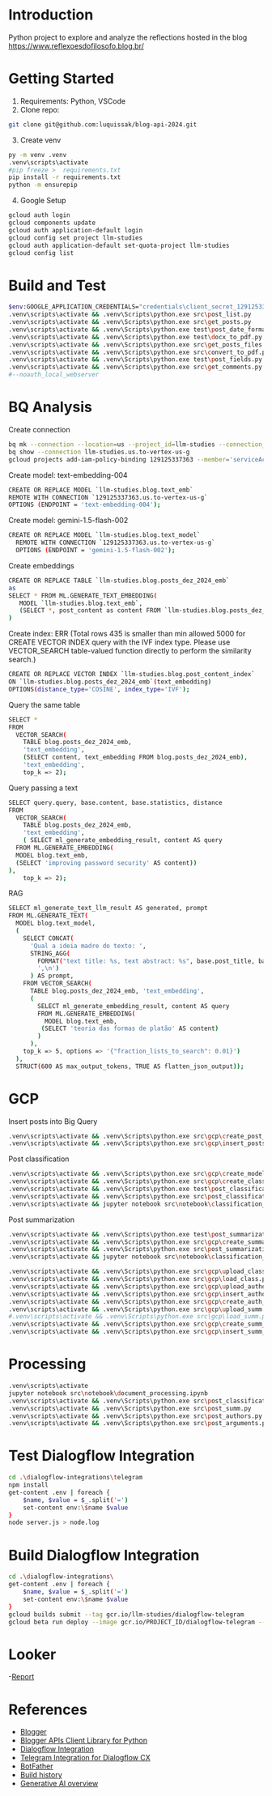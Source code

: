 # Introduction

Python project to explore and analyze the reflections hosted in the blog https://www.reflexoesdofilosofo.blog.br/

# Getting Started

1. Requirements: Python, VSCode
2. Clone repo:

```bash
git clone git@github.com:luquissak/blog-api-2024.git
```

3. Create venv

```bash
py -m venv .venv
.venv\scripts\activate
#pip freeze >  requirements.txt
pip install -r requirements.txt
python -m ensurepip
```

4. Google Setup

```bash
gcloud auth login
gcloud components update
gcloud auth application-default login
gcloud config set project llm-studies
gcloud auth application-default set-quota-project llm-studies
gcloud config list
```

# Build and Test

```bash
$env:GOOGLE_APPLICATION_CREDENTIALS="credentials\client_secret_129125337363-uci7et766rno47m5p4m2tfukr8b3d1dd.apps.googleusercontent.com.json"
.venv\scripts\activate && .venv\Scripts\python.exe src\post_list.py
.venv\scripts\activate && .venv\Scripts\python.exe src\get_posts.py
.venv\scripts\activate && .venv\Scripts\python.exe test\post_date_format.py
.venv\scripts\activate && .venv\Scripts\python.exe test\docx_to_pdf.py
.venv\scripts\activate && .venv\Scripts\python.exe src\get_posts_files.py
.venv\scripts\activate && .venv\Scripts\python.exe src\convert_to_pdf.py
.venv\scripts\activate && .venv\Scripts\python.exe test\post_fields.py
.venv\scripts\activate && .venv\Scripts\python.exe src\get_comments.py
#--noauth_local_webserver
```

# BQ Analysis

Create connection

```bash
bq mk --connection --location=us --project_id=llm-studies --connection_type=CLOUD_RESOURCE to-vertex-us-g
bq show --connection llm-studies.us.to-vertex-us-g
gcloud projects add-iam-policy-binding 129125337363 --member='serviceAccount:bqcx-129125337363-4se3@gcp-sa-bigquery-condel.iam.gserviceaccount.com' --role='roles/aiplatform.user' --condition=None
```

Create model: text-embedding-004

```bash
CREATE OR REPLACE MODEL `llm-studies.blog.text_emb`
REMOTE WITH CONNECTION `129125337363.us.to-vertex-us-g`
OPTIONS (ENDPOINT = 'text-embedding-004');
```


Create model: gemini-1.5-flash-002

```bash
CREATE OR REPLACE MODEL `llm-studies.blog.text_model`
  REMOTE WITH CONNECTION `129125337363.us.to-vertex-us-g`
  OPTIONS (ENDPOINT = 'gemini-1.5-flash-002');
```

Create embeddings

```bash
CREATE OR REPLACE TABLE `llm-studies.blog.posts_dez_2024_emb`
as
SELECT * FROM ML.GENERATE_TEXT_EMBEDDING(
   MODEL `llm-studies.blog.text_emb`,
   (SELECT *, post_content as content FROM `llm-studies.blog.posts_dez_2024`)
)
```

Create index: ERR (Total rows 435 is smaller than min allowed 5000 for CREATE VECTOR INDEX query with the IVF index type. Please use VECTOR_SEARCH table-valued function directly to perform the similarity search.)

```bash
CREATE OR REPLACE VECTOR INDEX `llm-studies.blog.post_content_index`
ON `llm-studies.blog.posts_dez_2024_emb`(text_embedding)
OPTIONS(distance_type='COSINE', index_type='IVF');
```

Query the same table

```bash
SELECT *
FROM
  VECTOR_SEARCH(
    TABLE blog.posts_dez_2024_emb,
    'text_embedding',
    (SELECT content, text_embedding FROM blog.posts_dez_2024_emb),
    'text_embedding',
    top_k => 2);
```

Query passing a text

```bash
SELECT query.query, base.content, base.statistics, distance
FROM
  VECTOR_SEARCH(
    TABLE blog.posts_dez_2024_emb,
    'text_embedding',
    ( SELECT ml_generate_embedding_result, content AS query
  FROM ML.GENERATE_EMBEDDING(
  MODEL blog.text_emb,
  (SELECT 'improving password security' AS content))
),
    top_k => 2);
```

RAG

```bash
SELECT ml_generate_text_llm_result AS generated, prompt
FROM ML.GENERATE_TEXT(
  MODEL blog.text_model,
  (
    SELECT CONCAT(
      'Qual a ideia madre do texto: ',
      STRING_AGG(
        FORMAT("text title: %s, text abstract: %s", base.post_title, base.post_content),
        ',\n')
      ) AS prompt,
    FROM VECTOR_SEARCH(
      TABLE blog.posts_dez_2024_emb, 'text_embedding',
      (
        SELECT ml_generate_embedding_result, content AS query
        FROM ML.GENERATE_EMBEDDING(
          MODEL blog.text_emb,
         (SELECT 'teoria das formas de platão' AS content)
        )
      ),
    top_k => 5, options => '{"fraction_lists_to_search": 0.01}')
  ),
  STRUCT(600 AS max_output_tokens, TRUE AS flatten_json_output));
```


# GCP

Insert posts into Big Query

```bash
.venv\scripts\activate && .venv\Scripts\python.exe src\gcp\create_post_table.py
.venv\scripts\activate && .venv\Scripts\python.exe src\gcp\insert_posts_into_bq.py
```

Post classification

```bash
.venv\scripts\activate && .venv\Scripts\python.exe src\gcp\create_model_baseline.py
.venv\scripts\activate && .venv\Scripts\python.exe src\gcp\create_classification_table.py
.venv\scripts\activate && .venv\Scripts\python.exe test\post_classificationt.py
.venv\scripts\activate && .venv\Scripts\python.exe src\post_classification.py
.venv\scripts\activate && jupyter notebook src\notebook\classification_queries.ipynb
```

Post summarization

```bash
.venv\scripts\activate && .venv\Scripts\python.exe test\post_summarizationt.py
.venv\scripts\activate && .venv\Scripts\python.exe src\gcp\create_summarization_table.py
.venv\scripts\activate && .venv\Scripts\python.exe src\post_summarization.py
.venv\scripts\activate && jupyter notebook src\notebook\classification_queries.ipynb
```

```bash
.venv\scripts\activate && .venv\Scripts\python.exe src\gcp\upload_class.py
.venv\scripts\activate && .venv\Scripts\python.exe src\gcp\load_class.py
.venv\scripts\activate && .venv\Scripts\python.exe src\gcp\upload_authors.py
.venv\scripts\activate && .venv\Scripts\python.exe src\gcp\insert_authors_into_bq.py
.venv\scripts\activate && .venv\Scripts\python.exe src\gcp\create_auth_table.py
.venv\scripts\activate && .venv\Scripts\python.exe src\gcp\upload_summ.py
#.venv\scripts\activate && .venv\Scripts\python.exe src\gcp\load_summ.py
.venv\scripts\activate && .venv\Scripts\python.exe src\gcp\create_summ_table.py
.venv\scripts\activate && .venv\Scripts\python.exe src\gcp\insert_summ_into_bq.py
```

# Processing

```bash
.venv\scripts\activate
jupyter notebook src\notebook\document_processing.ipynb
.venv\scripts\activate && .venv\Scripts\python.exe src\post_classification.py
.venv\scripts\activate && .venv\Scripts\python.exe src\post_summ.py
.venv\scripts\activate && .venv\Scripts\python.exe src\post_authors.py
.venv\scripts\activate && .venv\Scripts\python.exe src\post_arguments.py
```

# Test Dialogflow Integration

```bash
cd .\dialogflow-integrations\telegram
npm install
get-content .env | foreach {
    $name, $value = $_.split('=')
    set-content env:\$name $value
}
node server.js > node.log
```

# Build Dialogflow Integration

```bash
cd .\dialogflow-integrations\
get-content .env | foreach {
    $name, $value = $_.split('=')
    set-content env:\$name $value
}
gcloud builds submit --tag gcr.io/llm-studies/dialogflow-telegram
gcloud beta run deploy --image gcr.io/PROJECT_ID/dialogflow-telegram --service-account  --memory 1Gi --update-env-vars PROJECT_ID=, LOCATION=global, AGENT_ID=, LANG=pt,     TELEGRAM_TOKEN=, SERVER_URL=
```

# Looker

-[Report](https://lookerstudio.google.com/s/mxKD2HnuGI8)

# References

- [Blogger](https://developers.google.com/blogger)
- [Blogger APIs Client Library for Python](https://developers.google.com/blogger/docs/3.0/api-lib/python)
- [Dialogflow Integration](https://github.com/GoogleCloudPlatform/dialogflow-integrations/tree/master)
- [Telegram Integration for Dialogflow CX](https://github.com/GoogleCloudPlatform/dialogflow-integrations/tree/master/cx/telegram)
- [BotFather](https://web.telegram.org/k/#@BotFather)
- [Build history](https://console.cloud.google.com/cloud-build/builds?inv=1&invt=Abk6Jg&project=llm-studies&supportedpurview=project)
- [Generative AI overview](https://cloud.google.com/bigquery/docs/generative-ai-overview)
